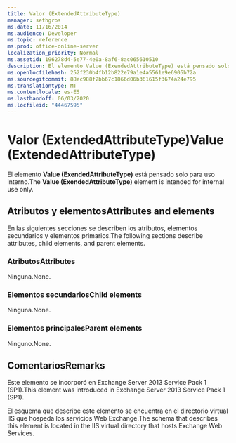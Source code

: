 ```yaml
---
title: Valor (ExtendedAttributeType)
manager: sethgros
ms.date: 11/16/2014
ms.audience: Developer
ms.topic: reference
ms.prod: office-online-server
localization_priority: Normal
ms.assetid: 196278d4-5e77-4e0a-8af6-8ac065610510
description: El elemento Value (ExendedAttributeType) está pensado solo para uso interno.
ms.openlocfilehash: 252f230b4fb12b822e79a1e4a5561e9e6905b72a
ms.sourcegitcommit: 88ec988f2bb67c1866d06b361615f3674a24e795
ms.translationtype: MT
ms.contentlocale: es-ES
ms.lasthandoff: 06/03/2020
ms.locfileid: "44467595"
---
```

# <a name="value-extendedattributetype"></a><span data-ttu-id="aedf2-103">Valor (ExtendedAttributeType)</span><span class="sxs-lookup"><span data-stu-id="aedf2-103">Value (ExtendedAttributeType)</span></span>

<span data-ttu-id="aedf2-104">El elemento **Value (ExendedAttributeType)** está pensado solo para uso interno.</span><span class="sxs-lookup"><span data-stu-id="aedf2-104">The **Value (ExendedAttributeType)** element is intended for internal use only.</span></span> 

## <a name="attributes-and-elements"></a><span data-ttu-id="aedf2-105">Atributos y elementos</span><span class="sxs-lookup"><span data-stu-id="aedf2-105">Attributes and elements</span></span>

<span data-ttu-id="aedf2-106">En las siguientes secciones se describen los atributos, elementos secundarios y elementos primarios.</span><span class="sxs-lookup"><span data-stu-id="aedf2-106">The following sections describe attributes, child elements, and parent elements.</span></span>
  
### <a name="attributes"></a><span data-ttu-id="aedf2-107">Atributos</span><span class="sxs-lookup"><span data-stu-id="aedf2-107">Attributes</span></span>

<span data-ttu-id="aedf2-108">Ninguna.</span><span class="sxs-lookup"><span data-stu-id="aedf2-108">None.</span></span>
  
### <a name="child-elements"></a><span data-ttu-id="aedf2-109">Elementos secundarios</span><span class="sxs-lookup"><span data-stu-id="aedf2-109">Child elements</span></span>

<span data-ttu-id="aedf2-110">Ninguna.</span><span class="sxs-lookup"><span data-stu-id="aedf2-110">None.</span></span>
  
### <a name="parent-elements"></a><span data-ttu-id="aedf2-111">Elementos principales</span><span class="sxs-lookup"><span data-stu-id="aedf2-111">Parent elements</span></span>

<span data-ttu-id="aedf2-112">Ninguno.</span><span class="sxs-lookup"><span data-stu-id="aedf2-112">None.</span></span>
  
## <a name="remarks"></a><span data-ttu-id="aedf2-113">Comentarios</span><span class="sxs-lookup"><span data-stu-id="aedf2-113">Remarks</span></span>

<span data-ttu-id="aedf2-114">Este elemento se incorporó en Exchange Server 2013 Service Pack 1 (SP1).</span><span class="sxs-lookup"><span data-stu-id="aedf2-114">This element was introduced in Exchange Server 2013 Service Pack 1 (SP1).</span></span>
  
<span data-ttu-id="aedf2-115">El esquema que describe este elemento se encuentra en el directorio virtual IIS que hospeda los servicios Web Exchange.</span><span class="sxs-lookup"><span data-stu-id="aedf2-115">The schema that describes this element is located in the IIS virtual directory that hosts Exchange Web Services.</span></span>
  

